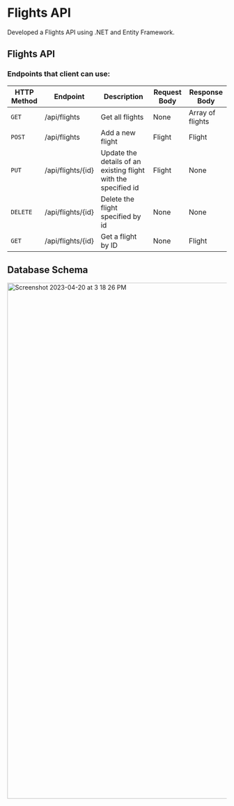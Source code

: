 # Flights API
Developed a Flights API using .NET and Entity Framework.

## Flights API
### Endpoints that client can use:

| HTTP Method | Endpoint                   | Description                                                       | Request Body  | Response Body    |
|-------------|----------------------------|-------------------------------------------------------------------|---------------|------------------|
| `GET`       | /api/flights               | Get all flights                                                   | None          | Array of flights |
| `POST`      | /api/flights               | Add a new flight                                                  | Flight        | Flight           |
| `PUT`       | /api/flights/{id}          | Update the details of an existing flight with the specified id    | Flight        | None             |
| `DELETE`    | /api/flights/{id}          | Delete the flight specified by id                                 | None          | None             |
| `GET`       | /api/flights/{id}          | Get a flight by ID                                                | None          | Flight           |

## Database Schema 

<img width="1183" alt="Screenshot 2023-04-20 at 3 18 26 PM" src="https://user-images.githubusercontent.com/57969388/233465866-f9514e02-1358-448d-87ab-83559be50027.png">
